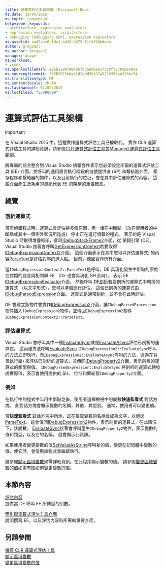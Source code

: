 ```yaml
---
title: 運算式評估工具架構 |Microsoft Docs
ms.date: 11/04/2016
ms.topic: conceptual
helpviewer_keywords:
- architecture, expression evaluators
- expression evaluators, architecture
- debugging [Debugging SDK], expression evaluators
ms.assetid: aad7c4c6-1dc1-4d32-b975-f1fdf76bdeda
author: gregvanl
ms.author: gregvanl
manager: douge
ms.workload:
- vssdk
ms.openlocfilehash: e25b1280788486fd35eb0e917c10f75c01be40ca
ms.sourcegitcommit: 37fb7075b0a65d2add3b137a5230767aa3266c74
ms.translationtype: MT
ms.contentlocale: zh-TW
ms.lasthandoff: 01/02/2019
ms.locfileid: "53989399"
---
```

# <a name="expression-evaluator-architecture"></a>運算式評估工具架構
> [!IMPORTANT]
>  在 Visual Studio 2015 中，這種實作運算式評估工具已被取代。 實作 CLR 運算式評估工具的詳細資訊，請參閱[CLR 運算式評估工具](https://github.com/Microsoft/ConcordExtensibilitySamples/wiki/CLR-Expression-Evaluators)並[Managed 運算式評估工具範例](https://github.com/Microsoft/ConcordExtensibilitySamples/wiki/Managed-Expression-Evaluator-Sample)。  
  
 將專屬的語言整合到 Visual Studio 偵錯套件表示您必須設定所需的運算式評估工具 (EE) 介面，並呼叫的通用語言執行階段的符號提供者 (SP) 和繫結器介面。 預存程序和繫結器的物件，以及目前執行的位址，會在其中評估運算式的內容。 這些介面產生及耗用的資訊代表 EE 的架構的重要概念。  
  
## <a name="overview"></a>總覽  
  
### <a name="parse-the-expression"></a>剖析運算式  
 當您偵錯程式時，運算式會評估將多個原因，但一律在中斷點 （放在使用者的中斷點或其中一個例外狀況所造成） 停止正在進行偵錯的程式。 表示的是 Visual Studio 時取得堆疊框架，此時[IDebugStackFrame2](../../extensibility/debugger/reference/idebugstackframe2.md)介面，從 偵錯引擎 (DE)。 Visual Studio 接著會呼叫[GetExpressionContext](../../extensibility/debugger/reference/idebugstackframe2-getexpressioncontext.md)若要取得[IDebugExpressionContext2](../../extensibility/debugger/reference/idebugexpressioncontext2.md)介面。 這個介面表示在其中您可以評估運算式; 的內容[ParseText](../../extensibility/debugger/reference/idebugexpressioncontext2-parsetext.md)是評估程序的進入點。 目前，德國實作所有介面。  
  
 當`IDebugExpressionContext2::ParseText`是呼叫，DE 具現化發生中斷點的原始程式檔的語言與相關聯 EE （DE 也會具現化 SH 此時）。 表示 EE [IDebugExpressionEvaluator](../../extensibility/debugger/reference/idebugexpressionevaluator.md)介面。 然後呼叫 DE[剖析](../../extensibility/debugger/reference/idebugexpressionevaluator-parse.md)若要剖析的運算式中轉換的運算式 （以文字形式），您可以準備進行評估。 這個已剖析的運算式由[IDebugParsedExpression](../../extensibility/debugger/reference/idebugparsedexpression.md)介面。 運算式是通常剖析，並不會在此時評估。  
  
 DE 會建立該物件會實作[IDebugExpression2](../../extensibility/debugger/reference/idebugexpression2.md)介面，讓`IDebugParsedExpression`物件插入`IDebugExpression2`物件，並傳回`IDebugExpression2`物件`IDebugExpressionContext2::ParseText`。  
  
### <a name="evaluate-the-expression"></a>評估運算式  
 Visual Studio 會呼叫其中一個[EvaluateSync](../../extensibility/debugger/reference/idebugexpression2-evaluatesync.md)或是[EvaluateAsync](../../extensibility/debugger/reference/idebugexpression2-evaluateasync.md)評估已剖析的運算式。 這兩種方法呼叫[EvaluateSync](../../extensibility/debugger/reference/idebugparsedexpression-evaluatesync.md) (`IDebugExpression2::EvaluateSync`呼叫的方法立即執行，而`IDebugExpression2::EvaluateAsync`呼叫的方法，透過在背景執行緒) 來評估已剖析的運算式，並傳回[IDebugProperty2](../../extensibility/debugger/reference/idebugproperty2.md)介面，表示剖析的運算式的類型與值。 `IDebugParsedExpression::EvaluateSync` 將剖析的運算式轉換成實際值，表示會使用提供的 SH、 位址和繫結器`IDebugProperty2`介面。  
  
### <a name="for-example"></a>例如  
 在執行中的程式中叫用中斷點之後，使用者選擇檢視中的變數**快速監看式** 對話方塊。 此對話方塊會顯示變數的名稱，其值，其型別。 通常，使用者可以變更值。  
  
 當**快速監看式** 對話方塊中所示，正在檢查變數的名稱會成為文字，以傳送[ParseText](../../extensibility/debugger/reference/idebugexpressioncontext2-parsetext.md)。 這會傳回[IDebugExpression2](../../extensibility/debugger/reference/idebugexpression2.md)物件，表示剖析的運算式，在此情況下，該變數。 [EvaluateSync](../../extensibility/debugger/reference/idebugexpression2-evaluatesync.md)接著會呼叫產生`IDebugProperty2`物件，表示變數的值和類型，以及它的名稱。 就會顯示此資訊。  
  
 如果使用者變更變數的值[SetValueAsString](../../extensibility/debugger/reference/idebugproperty2-setvalueasstring.md)呼叫新的值，變更在記憶體中變數的值，使它時，會使用該程式會繼續執行。  
  
 請參閱[顯示區域變數](../../extensibility/debugger/displaying-locals.md)如需詳細資訊，在此程序顯示變數的值。 請參閱[變更區域變數的值](../../extensibility/debugger/changing-the-value-of-a-local.md)如需有關如何變更變數的值。  
  
## <a name="in-this-section"></a>本節內容  
 [評估內容](../../extensibility/debugger/evaluation-context.md)  
 提供當 DE 呼叫 EE 所傳遞的引數。  
  
 [索引鍵運算式評估工具介面](../../extensibility/debugger/key-expression-evaluator-interfaces.md)  
 說明撰寫 EE，以及評估內容時所需的重要介面。  
  
## <a name="see-also"></a>另請參閱  
 [撰寫 CLR 運算式評估工具](../../extensibility/debugger/writing-a-common-language-runtime-expression-evaluator.md)   
 [顯示區域變數](../../extensibility/debugger/displaying-locals.md)   
 [變更區域變數的值](../../extensibility/debugger/changing-the-value-of-a-local.md)